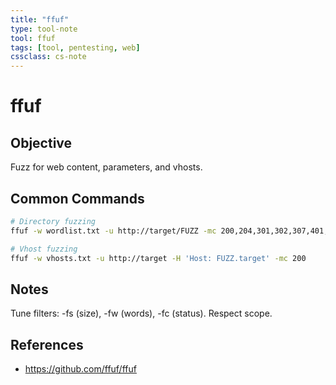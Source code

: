 ```yaml
---
title: "ffuf"
type: tool-note
tool: ffuf
tags: [tool, pentesting, web]
cssclass: cs-note
---
```


# ffuf

## Objective
Fuzz for web content, parameters, and vhosts.

## Common Commands
```bash
# Directory fuzzing
ffuf -w wordlist.txt -u http://target/FUZZ -mc 200,204,301,302,307,401,403

# Vhost fuzzing
ffuf -w vhosts.txt -u http://target -H 'Host: FUZZ.target' -mc 200
```

## Notes
Tune filters: -fs (size), -fw (words), -fc (status). Respect scope.

## References
- https://github.com/ffuf/ffuf

